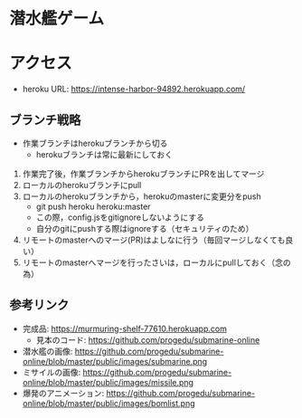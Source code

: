 # 潜水艦ゲーム

# アクセス
- heroku URL: https://intense-harbor-94892.herokuapp.com/ 

## ブランチ戦略
- 作業ブランチはherokuブランチから切る
  - herokuブランチは常に最新にしておく
1. 作業完了後，作業ブランチからherokuブランチにPRを出してマージ
2. ローカルのherokuブランチにpull
3. ローカルのherokuブランチから，herokuのmasterに変更分をpush
   - git push heroku heroku:master
   - この際，config.jsをgitignoreしないようにする
   - 自分のgitにpushする際はignoreする（セキュリティのため）
4. リモートのmasterへのマージ(PR)はよしなに行う（毎回マージしなくても良い） 
5. リモートのmasterへマージを行ったさいは，ローカルにpullしておく（念の為）

## 参考リンク
- 完成品: https://murmuring-shelf-77610.herokuapp.com
  - 見本のコード: https://github.com/progedu/submarine-online
- 潜水艦の画像: https://github.com/progedu/submarine-online/blob/master/public/images/submarine.png 
- ミサイルの画像: https://github.com/progedu/submarine-online/blob/master/public/images/missile.png
- 爆発のアニメーション: https://github.com/progedu/submarine-online/blob/master/public/images/bomlist.png